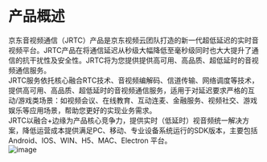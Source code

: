 
# 产品概述
京东音视频通信（JRTC）产品是京东视频云团队打造的新一代超低延迟的实时音视频平台。JRTC产品在将通信延迟从秒级大幅降低至毫秒级同时也大大提升了通信的抗干扰性及安全性。JRTC将为您提供提供高可用、高品质、超低延时的音视频通信服务。  
 JRTC服务依托核心融合RTC技术、音视频编解码、信道传输、网络调度等技术，提供高可用、高品质、超低延时的音视频通信服务，适用于对延迟要求严格的互动/游戏类场景：如视频会议、在线教育、互动连麦、金融服务、视频社交、游戏娱乐等应用场景，帮助您更好的实现业务需求。  
JRTC以融合+边缘为产品核心竞争力，提供实时（低延时）视音频统一解决方案，降低运营成本提供满足PC、移动、专业设备系统运行的SDK版本，主要包括Android、IOS、WIN、H5、MAC、Electron 平台。  
![image](https://user-images.githubusercontent.com/89631429/134478692-51493935-503e-4e86-9da0-18c2eeee2b62.png)



